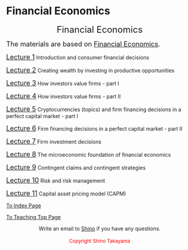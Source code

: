 # Financial Economics
<!DOCTYPE html>
<html>
<head>

</head>
<body>
<p align="center"><span style="font-size: x-large;">Financial Economics</span></p>

<p><font size="4">The materials are based on <a title="" href="https://www.wiley.com/en-au/Financial+Economics-p-9780470596203">Financial Economics</a>.</font></p>
<p><a title="" href="https://shinotakayama.github.io/2103/lec1.pdf"><span style="font-size: large;">Lecture 1</span></a> Introduction and consumer financial decisions</p>
<p><a title="" href="https://shinotakayama.github.io/2103/lec2.pdf"><span style="font-size: large;">Lecture 2</span></a> Creating wealth by investing in productive opportunities</p>
<p><a title="" href="https://shinotakayama.github.io/2103/lec3.pdf"><span style="font-size: large;">Lecture 3</span></a> How investors value firms - part I</p>
<p><a title="" href="https://shinotakayama.github.io/2103/lec4.pdf"><span style="font-size: large;">Lecture 4</span></a> How investors value firms - part II</p>
<p><a title="" href="https://shinotakayama.github.io/2103/lec5.pdf"><span style="font-size: large;">Lecture 5</span></a> Cryptocurrencies (topics) and firm financing decisions in a perfect capital market - part I</p>
<p><a title="" href="https://shinotakayama.github.io/2103/lec6.pdf"><span style="font-size: large;">Lecture 6</span></a> Firm financing decisions in a perfect capital market - part II</p>
<p><a title="" href="https://shinotakayama.github.io/2103/lec7.pdf"><span style="font-size: large;">Lecture 7</span></a> Firm investment decisions</p>
<p><a title="" href="https://shinotakayama.github.io/2103/lec8.pdf"><span style="font-size: large;">Lecture 8</span></a> The microeconomic foundation of financial economics</p>
<p><a title="" href="https://shinotakayama.github.io/2103/lec9.pdf"><span style="font-size: large;">Lecture 9</span></a> Contingent claims and contingent strategies</p>
<p><a title="" href="https://shinotakayama.github.io/2103/lec10.pdf"><span style="font-size: large;">Lecture 10</span></a> Risk and risk management</p>
<p><a title="" href="https://shinotakayama.github.io/2103/lec11.pdf"><span style="font-size: large;">Lecture 11</span></a> Capital asset pricing model (CAPM)</p>
  
<p><a title="" href="http://www.shinotakayama.com">To Index Page</a></p>
<p><a title="" href="https://shinotakayama.github.io/teaching/">To Teaching Top Page</a></p>
  
<center>Write an email to <a href="mailto:s.takayama1@uq.edu.au">Shino</a> if you have any questions. <br /> <br /><span style="color: #ff0000; font-size: small;">Copyright Shino Takayama </span></center>
</body>
</html>
